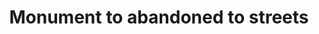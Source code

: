 ---
pid: llg36
title: Monument to abandoned to streets
location_transcription: '19119'
coordinates: "[-75.15405894372, 39.994942030631]"
zipcode: 
gen_neighborhood: 
neighborhood: 
outside_phl: 
age: 
age_range: 
instagram: 
image_file_name: llg_36.jpg
proposal_transcription: |-
  There are many abandoned buildings and streets where trash is not collected, the roads are almost impasseble and broken windows remain broken.

  How can this be in 2017?
topic: Architecture,Inequality,Neighborhoods
topic_summary: 0, 0, 0, 0
type: Conceptual
keywords_other: abandoned buildings, urban decay, restoration
credit: 
image_labels: 
twitter: 
facebook: 
permalink: "/monuments/llg36/"
layout: item-page
---
